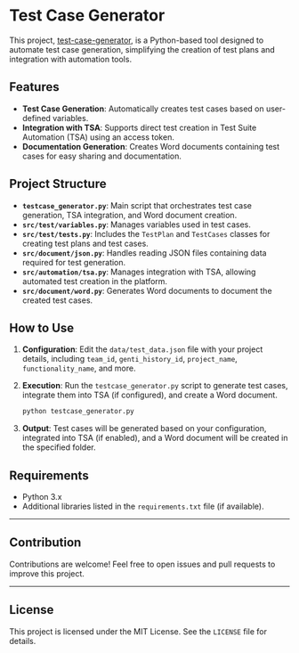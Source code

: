 # Test Case Generator

This project, [test-case-generator](https://github.com/Erick-N-B-Araujo/test-case-generator), is a Python-based tool designed to automate test case generation, simplifying the creation of test plans and integration with automation tools.

## Features

- **Test Case Generation**: Automatically creates test cases based on user-defined variables.
- **Integration with TSA**: Supports direct test creation in Test Suite Automation (TSA) using an access token.
- **Documentation Generation**: Creates Word documents containing test cases for easy sharing and documentation.

## Project Structure

- **`testcase_generator.py`**: Main script that orchestrates test case generation, TSA integration, and Word document creation.
- **`src/test/variables.py`**: Manages variables used in test cases.
- **`src/test/tests.py`**: Includes the `TestPlan` and `TestCases` classes for creating test plans and test cases.
- **`src/document/json.py`**: Handles reading JSON files containing data required for test generation.
- **`src/automation/tsa.py`**: Manages integration with TSA, allowing automated test creation in the platform.
- **`src/document/word.py`**: Generates Word documents to document the created test cases.

## How to Use

1. **Configuration**: Edit the `data/test_data.json` file with your project details, including `team_id`, `genti_history_id`, `project_name`, `functionality_name`, and more.

2. **Execution**: Run the `testcase_generator.py` script to generate test cases, integrate them into TSA (if configured), and create a Word document.

   ```python
   python testcase_generator.py
   ```

3. **Output**: Test cases will be generated based on your configuration, integrated into TSA (if enabled), and a Word document will be created in the specified folder.

## Requirements

- Python 3.x
- Additional libraries listed in the `requirements.txt` file (if available).

------

## Contribution

Contributions are welcome! Feel free to open issues and pull requests to improve this project.

------

## License

This project is licensed under the MIT License. See the `LICENSE` file for details.